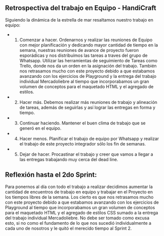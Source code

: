 ## Retrospectiva del trabajo en Equipo - HandiCraft

Siguiendo la dinámica de la estrella de mar resaltamos nuestro trabajo en equipo:

+ 1. Comenzar a hacer.
Ordenarnos y realizar las reuniones de Equipo con mejor planificación y dedicando mayor cantidad de tiempo en la semana, nuestras reuniones de avance de proyecto fueron esporádicas y nos distribuímos las tareas a traves del grupo de Whatsapp.
Utilizar las herramientas de seguimiento de Tareas como Trello, donde nos da un orden en la asignación del trabajo.
También nos retrasamos mucho con este proyecto debido a que estabamos avanzando con los ejercicios de Playground y la entrega del trabajo individual Mercadoliebre al tiempo que incorporabamos un gran volumen de conceptos para el maquetado HTML y el agregado de estilos.

+ 2. Hacer más.
Debemos realizar más reuniones de trabajo y alineación de tareas, además de seguirlas y así lograr las entregas en forma y tiempo.

+ 3. Continuar haciendo.
Mantener el buen clima de trabajo que se generó en el equipo.

+ 4. Hacer menos.
Planificar el trabajo de equipo por Whatsapp y realizar el trabajo de este proyecto integrador sólo los fin de semanas.

+ 5. Dejar de hacer.
Procastinar el trabajo y creer que vamos a llegar a las entregas trabajando muy cerca del dead line.


## Reflexión hasta el 2do Sprint:
Para ponernos al día con todo el trabajo a realizar decidimos aumentar la cantidad de encuentros de trabajo en equipo y trabajar en el Proyecto en los tiempos libres de la semana. 
Los cierto es que nos retrasamos mucho con este proyecto debido a que estabamos avanzando con los ejercicios de Playground al tiempo que incorporabamos un gran volumen de conceptos para el maquetado HTML y el agregado de estilos CSS sumado a la entrega del trabajo individual Mercadoliebre. No debe ser tomado como excusa esto, si no como el fundamento de lo que nos sucedió individualmente a cada uno de nosotros y le quitó el merecido tiempo al Sprint 2.